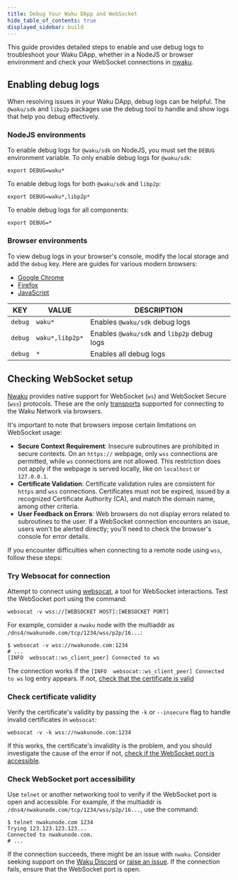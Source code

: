 ```yaml
---
title: Debug Your Waku DApp and WebSocket
hide_table_of_contents: true
displayed_sidebar: build
---
```


This guide provides detailed steps to enable and use debug logs to troubleshoot your Waku DApp, whether in a NodeJS or browser environment and check your WebSocket connections in [nwaku](/guides/nwaku/run-node).

## Enabling debug logs

When resolving issues in your Waku DApp, debug logs can be helpful. The `@waku/sdk` and `libp2p` packages use the debug tool to handle and show logs that help you debug effectively.

### NodeJS environments

To enable debug logs for `@waku/sdk` on NodeJS, you must set the `DEBUG` environment variable. To only enable debug logs for `@waku/sdk`:

```shell
export DEBUG=waku*
```

To enable debug logs for both `@waku/sdk` and `libp2p`:

```shell
export DEBUG=waku*,libp2p*
```

To enable debug logs for all components:

```shell
export DEBUG=*
```

### Browser environments

To view debug logs in your browser's console, modify the local storage and add the `debug` key. Here are guides for various modern browsers:

- [Google Chrome](https://developer.chrome.com/docs/devtools/storage/localstorage/)
- [Firefox](https://firefox-source-docs.mozilla.org/devtools-user/storage_inspector/local_storage_session_storage/index.html)
- [JavaScript](https://developer.mozilla.org/en-US/docs/Web/API/Window/localStorage)

| KEY | VALUE | DESCRIPTION |
| - | - | - |
| `debug` | `waku*` | Enables `@waku/sdk` debug logs |
| `debug` | `waku*,libp2p*` | Enables `@waku/sdk` and `libp2p` debug logs |
| `debug` | `*` | Enables all debug logs |

## Checking WebSocket setup

[Nwaku](/guides/nwaku/run-node) provides native support for WebSocket (`ws`) and WebSocket Secure (`wss`) protocols. These are the only [transports](/learn/concepts/transports) supported for connecting to the Waku Network via browsers.

It's important to note that browsers impose certain limitations on WebSocket usage:

- **Secure Context Requirement**: Insecure subroutines are prohibited in secure contexts. On an `https://` webpage, only `wss` connections are permitted, while `ws` connections are not allowed. This restriction does not apply if the webpage is served locally, like on `localhost` or `127.0.0.1`.
- **Certificate Validation**: Certificate validation rules are consistent for `https` and `wss` connections. Certificates must not be expired, issued by a recognized Certificate Authority (CA), and match the domain name, among other criteria.
- **User Feedback on Errors**: Web browsers do not display errors related to subroutines to the user. If a WebSocket connection encounters an issue, users won't be alerted directly; you'll need to check the browser's console for error details.

If you encounter difficulties when connecting to a remote node using `wss`, follow these steps:

### Try Websocat for connection

Attempt to connect using [websocat](https://github.com/vi/websocat), a tool for WebSocket interactions. Test the WebSocket port using the command:

```shell
websocat -v wss://[WEBSOCKET HOST]:[WEBSOCKET PORT]
```

For example, consider a `nwaku` node with the multiaddr as `/dns4/nwakunode.com/tcp/1234/wss/p2p/16...`:

```shell
$ websocat -v wss://nwakunode.com:1234
# ...
[INFO  websocat::ws_client_peer] Connected to ws
```

The connection works if the `[INFO  websocat::ws_client_peer] Connected to ws` log entry appears. If not, [check that the certificate is valid](#check-certificate-validity)

### Check certificate validity

Verify the certificate's validity by passing the `-k` or `--insecure` flag to handle invalid certificates in `websocat`:

```shell
websocat -v -k wss://nwakunode.com:1234
```

If this works, the certificate's invalidity is the problem, and you should investigate the cause of the error if not, [check if the WebSocket port is accessible](#check-websocket-port-accessibility).

### Check WebSocket port accessibility

Use `telnet` or another networking tool to verify if the WebSocket port is open and accessible. For example, if the multiaddr is `/dns4/nwakunode.com/tcp/1234/wss/p2p/16...`, use the command:

```shell
$ telnet nwakunode.com 1234
Trying 123.123.123.123...
Connected to nwakunode.com.
# ...
```

If the connection succeeds, there might be an issue with `nwaku`. Consider seeking support on the [Waku Discord](https://discord.waku.org) or [raise an issue](https://github.com/waku-org/nwaku/issues/new). If the connection fails, ensure that the WebSocket port is open.